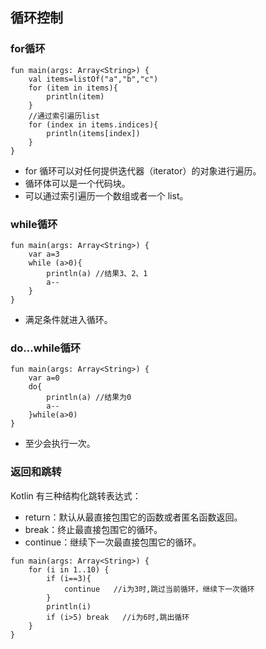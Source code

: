 ## 循环控制

### for循环

```
fun main(args: Array<String>) {
    val items=listOf("a","b","c")
    for (item in items){
        println(item)
    }
    //通过索引遍历list
    for (index in items.indices){
        println(items[index])
    }
}
```

- for 循环可以对任何提供迭代器（iterator）的对象进行遍历。
- 循环体可以是一个代码块。
- 可以通过索引遍历一个数组或者一个 list。

### while循环

```
fun main(args: Array<String>) {
    var a=3
    while (a>0){
        println(a) //结果3、2、1
        a--
    }
}
```

- 满足条件就进入循环。

### do...while循环

```
fun main(args: Array<String>) {
    var a=0
    do{
        println(a) //结果为0
        a--
    }while(a>0)
}
```

- 至少会执行一次。

### 返回和跳转

Kotlin 有三种结构化跳转表达式：

- return：默认从最直接包围它的函数或者匿名函数返回。
- break：终止最直接包围它的循环。
- continue：继续下一次最直接包围它的循环。

```
fun main(args: Array<String>) {
    for (i in 1..10) {
        if (i==3){
            continue   //i为3时,跳过当前循环，继续下一次循环
        }
        println(i)
        if (i>5) break   //i为6时,跳出循环
    }
}
```
